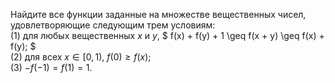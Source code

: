 Найдите все функции заданные на множестве вещественных чисел, удовлетворяющие следующим трем условиям:
 <br/> 
(1) для любых вещественных $x$ и $y$, 
$
f(x) + f(y) + 1 \geq f(x + y) \geq f(x) + f(y);
$
 <br/> 
(2) для всех $x \in [0,1)$, $f(0) \geq f(x)$;
 <br/> 
(3)  $-f(-1)= f(1) = 1$.